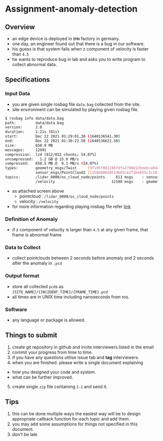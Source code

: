 # Assignment-anomaly-detection
## Overview
- an edge device is deployed in `BMW` factory in germany.
- one day, an engineer found out that there is a bug in our software.
- his guess is that system fails when z component of velocity is faster than `4.5`
- he wants to reproduce bug in lab and asks you to write program to collect abnormal data.

## Specifications
### Input Data
- you are given single rosbag file `data.bag` collected from the site.
- site environment can be simulated by playing given rosbag file.

```bash
$ rosbag info data/data.bag
path:         data/data.bag
version:      2.0
duration:     1:21s (81s)
start:        Dec 22 2021 01:29:01.30 (1640136541.30)
end:          Dec 22 2021 01:30:22.50 (1640136622.50)
size:         658.9 MB
messages:     12991
compression:  lz4 [812/812 chunks; 54.07%]
uncompressed:   1.2 GB @ 15.0 MB/s
compressed:   658.5 MB @  8.1 MB/s (54.07%)
types:        geometry_msgs/Twist     [9f195f881246fdfa2798d1d3eebca84a]
              sensor_msgs/PointCloud2 [1158d486dd51d683ce2f1be655c3c181]
topics:       /lidar_0000/os_cloud_node/points     811 msgs    : sensor_msgs/PointCloud2
              /velocity                          12180 msgs    : geometry_msgs/Twist
```
- as attached screen above
  * pointcloud : `/lidar_0000/os_cloud_node/points`
  * velocity : `/velocity`
- for more information regarding playing rosbag file refer [link](http://wiki.ros.org/rosbag/Commandline)

### Definition of Anomaly
- if z component of velocity is larger than `4.5` at any given frame, that frame is abnormal frame

### Data to Collect
- collect pointclouds between 2 seconds before anomaly and 2 seconds after the anomaly in `.pcd`

### Output format
- store all collected `pcd`s as `{SITE_NAME}/{INCIDENT_TIME}/{FRAME_TIME}.pcd`
- all times are in UNIX time including nanoseconds from ros.

### Software
- any language or package is allowed.

## Things to submit
1. create git repository in github and invite interviewers listed in the email
2. commit your progress from time to time.
3. if you have any questions utilise issue tab and **tag** interviewers.
4. when you are finished. please write a single document explaining
  * how you designed your code and system.
  * what can be further improved.
5. create single `zip` file containing `1-2` and send it.

## Tips
1. this can be done multiple ways the easiest way will be to design appropriate callback function for each topic and add them.
2. you may add some assumptions for things not specified in this document.
3. don't be late
